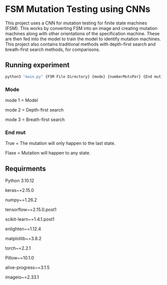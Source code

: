 # FSM Mutation Testing using CNNs
This project uses a CNN for mutation testing for finite state machines (FSM). This works by converting FSM into an image and creating mutation machines along with other 
orientations of the specification machine. These are then fed into the model to train the model to identify mutation machines. 
This project also contains traditional methods with depth-first search and breath-first search methods, for comparisons. 
## Running experiment 
```bash 
python3 "main.py" {FSM File Directory} {mode} {numberMutsPer} {End mut}
```
### Mode
mode 1 = Model 

mode 2 = Depth-first search

mode 3 = Breath-first search

### End mut
True = The mutation will only happen to the last state. 

Flase = Mutation will happen to any state.

## Requirments
Python 3.10.12

keras~=2.15.0

numpy~=1.26.2

tensorflow~=2.15.0.post1

scikit-learn~=1.4.1.post1

enlighten~=1.12.4

matplotlib~=3.8.2

torch~=2.2.1

Pillow~=10.1.0

alive-progress~=3.1.5

imageio~=2.33.1
